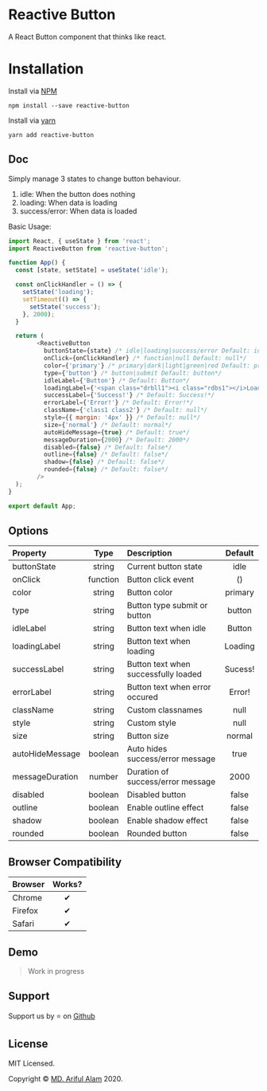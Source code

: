 # Reactive Button

A React Button component that thinks like react.


# Installation

Install via <a href="https://www.npmjs.com/package/reactive-button">NPM</a>
```
npm install --save reactive-button
```

Install via <a href="https://yarnpkg.com/package/reactive-button">yarn</a>
```
yarn add reactive-button
```

## Doc

Simply manage 3 states to change button behaviour.
1. idle: When the button does nothing
2. loading: When data is loading
3. success/error: When data is loaded

Basic Usage: 

```js
import React, { useState } from 'react';
import ReactiveButton from 'reactive-button';

function App() {
  const [state, setState] = useState('idle');

  const onClickHandler = () => {
    setState('loading');
    setTimeout(() => {
      setState('success');
    }, 2000);
  }

  return (
        <ReactiveButton
          buttonState={state} /* idle|loading|success/error Default: idle*/
          onClick={onClickHandler} /* function|null Default: null*/
          color={'primary'} /* primary|dark|light|green|red Default: primary*/
          type={'button'} /* button|submit Default: button*/
          idleLabel={'Button'} /* Default: Button*/
          loadingLabel={'<span class="drbll1"><i class="rdbs1"></i>Loading</span>'} /* Default: Loading*/
          successLabel={'Success!'} /* Default: Success!*/
          errorLabel={'Error!'} /* Default: Error!*/
          className={'class1 class2'} /* Default: null*/
          style={{ margin: '4px' }} /* Default: null*/
          size={'normal'} /* Default: normal*/
          autoHideMessage={true} /* Default: true*/
          messageDuration={2000} /* Default: 2000*/
          disabled={false} /* Default: false*/
          outline={false} /* Default: false*/
          shadow={false} /* Default: false*/
          rounded={false} /* Default: false*/
        />
  );
}

export default App;
```

## Options

| Property            |  Type   | Description                                     | Default |
| :-----------        | :---:   | :-------------------------------------          | :----:  |
| buttonState                 | string     | Current button state    | idle       |
| onClick        | function   | Button click event            | ()     |
| color     | string   | Button color       | primary     |
| type  | string | Button type submit or button   | button   |
| idleLabel         | string     | Button text when idle         | Button     |
| loadingLabel         | string     | Button text when loading         | Loading     |
| successLabel         | string     | Button text when successfully loaded         | Sucess!     |
| errorLabel         | string     | Button text when error occured       | Error!     |
| className         | string     | Custom classnames         | null     |
| style         | string     | Custom style       | null     |
| size         | string     | Button size | normal     |
| autoHideMessage         | boolean     | Auto hides success/error message         | true     |
| messageDuration         | number     | Duration of success/error message      | 2000     |
| disabled         | boolean     | Disabled button | false     |
| outline         |  boolean    | Enable outline effect        | false     |
| shadow         | boolean     | Enable shadow effect      | false     |
| rounded         | boolean     | Rounded button     | false     |

## Browser Compatibility

| Browser | Works? |
| :------ | :----: |
| Chrome  |   ✔   |
| Firefox |   ✔   |
| Safari  |   ✔   |

## Demo

> Work in progress

## Support

Support us by :star: on <a href="https://github.com/arifszn/reactive-button">Github</a>

## License

<p>MIT Licensed.</p>
<p>Copyright © <a href="https://arifszn.github.io">MD. Ariful Alam</a> 2020.</p>
